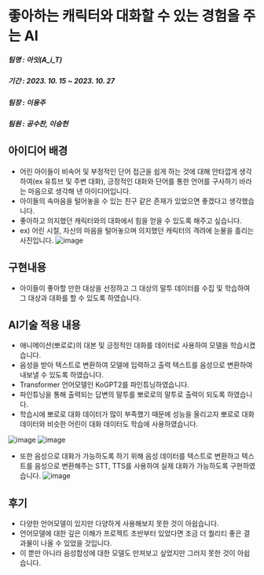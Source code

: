 # 좋아하는 캐릭터와 대화할 수 있는 경험을 주는 AI
##### 팀명 : 아잇(A_i_T)
##### 기간 : 2023. 10. 15 ~ 2023. 10. 27
##### 팀장 : 이용주
##### 팀원 : 공수찬, 이승헌

## 아이디어 배경
 - 어린 아이들이 비속어 및 부정적인 단어 접근을 쉽게 하는 것에 대해 안타깝게 생각하여(ex 유튜브 및 주변 대화), 긍정적인 대화와 단어를 통한 언어를 구사하기 바라는 마음으로 생각해 낸 아이디어입니다.
 - 아이들의 속마음을 털어놓을 수 있는 친구 같은 존재가 있었으면 좋겠다고 생각했습니다.
 - 좋아하고 의지했던 캐릭터와의 대화에서 힘을 얻을 수 있도록 해주고 싶습니다.
 - ex) 어린 시절, 자신의 마음을 털어놓으며 의지했던 캐릭터의 격려에 눈물을 흘리는 사진입니다.
   ![image](https://github.com/DaKu00/speech_fine_tuning/assets/87750521/47cb85ee-48ca-4398-bd00-d55934f13828)


## 구현내용
 - 아이들이 좋아할 만한 대상을 선정하고 그 대상의 말투 데이터를 수집 및 학습하여 그 대상과 대화를 할 수 있도록 하였습니다.

## AI기술 적용 내용
 - 애니메이션(뽀로로)의 대본 및 긍정적인 대화를 데이터로 사용하여 모델을 학습시켰습니다.
 - 음성을 받아 텍스트로 변환하여 모델에 입력하고 출력 텍스트를 음성으로 변환하여 내보낼 수 있도록 하였습니다.
 - Transformer 언어모델인 KoGPT2를 파인튜닝하였습니다.
  - 파인튜닝을 통해 출력되는 답변의 말투를 뽀로로의 말투로 출력이 되도록 하였습니다.
  - 학습시에 뽀로로 대화 데이터가 많이 부족했기 때문에 성능을 올리고자 뽀로로 대화 데이터와 비슷한 어린이 대화 데이터도 학습에 사용하였습니다.

![image](https://github.com/DaKu00/speech_fine_tuning/assets/87750521/e3e32c4a-90ae-4712-b40a-8b2403b8cc3d)
![image](https://github.com/DaKu00/speech_fine_tuning/assets/87750521/dbc4d13e-b5bb-4241-b055-6734191e7b34)

 - 또한 음성으로 대화가 가능하도록 하기 위해 음성 데이터를 텍스트로 변환하고 텍스트를 음성으로 변환해주는 STT, TTS를 사용하여 실제 대화가 가능하도록 구현하였습니다.
![image](https://github.com/DaKu00/speech_fine_tuning/assets/87750521/795c9201-4802-4143-b747-9ab68c823958)

## 후기
 - 다양한 언어모델이 있지만 다양하게 사용해보지 못한 것이 아쉽습니다.
 - 언어모델에 대한 깊은 이해가 프로젝트 초반부터 있었다면 조금 더 퀄리티 좋은 결과물이 나올 수 있었을 것입니다.
 - 이 뿐만 아니라 음성합성에 대한 모델도 만져보고 싶었지만 그러지 못한 것이 아쉽습니다.
